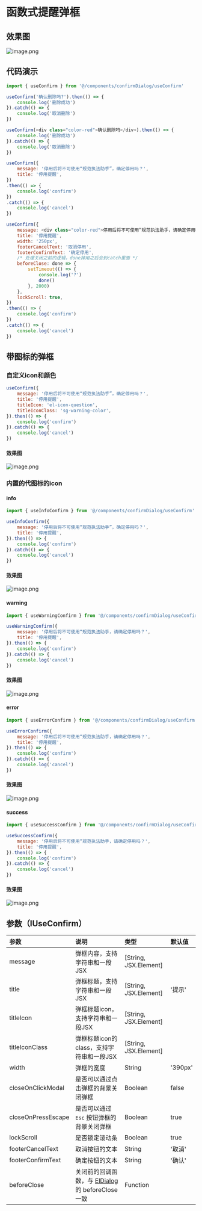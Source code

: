 # 函数式提醒弹框

## 效果图
![image.png](http://cdn.qiniu.barebear.cn/9b0f935d-d925-4e6b-8c4d-b8407ee5d10f/6e31d48ed98d421b3c740430f.png)

## 代码演示
```javascript
import { useConfirm } from '@/components/confirmDialog/useConfirm'

useConfirm('确认删除吗?').then(() => {
    console.log('删除成功')
}).catch(() => {
    console.log('取消删除')
})

useConfirm(<div class="color-red">确认删除吗</div>).then(() => {
    console.log('删除成功')
}).catch(() => {
    console.log('取消删除')
})

useConfirm({
    message: '停用后将不可使用“规范执法助手”，确定停用吗？',
    title: '停用提醒',
})
.then(() => {
    console.log('confirm')
})
.catch(() => {
    console.log('cancel')
})

useConfirm({
    message: <div class="color-red">停用后将不可使用“规范执法助手，请确定停用吗？</div>,
    title: '停用提醒',
    width: '250px',
    footerCancelText: '取消停用',
    footerConfirmText: '确定停用',
    /* 处理关闭之前的逻辑，done掉用之后会到catch里面 */
    beforeClose: done => {
        setTimeout(() => {
            console.log('?')
            done()
        }, 2000)
    },
    lockScroll: true,
})
.then(() => {
    console.log('confirm')
})
.catch(() => {
    console.log('cancel')
})
```

## 带图标的弹框

### 自定义icon和颜色
```javascript
useConfirm({
    message: '停用后将不可使用“规范执法助手”，确定停用吗？',
    title: '停用提醒',
    titleIcon: 'el-icon-question',
    titleIconClass: 'sg-warning-color',
}).then(() => {
    console.log('confirm')
}).catch(() => {
    console.log('cancel')
})
```
#### 效果图
![image.png](http://cdn.qiniu.barebear.cn/ccccd8d2-2088-4829-867c-e20a94db9b11/6e31d48ed98d421b3c740430c.png)


### 内置的代图标的icon

#### info
```javascript
import { useInfoConfirm } from '@/components/confirmDialog/useConfirm'

useInfoConfirm({
    message: '停用后将不可使用“规范执法助手”，确定停用吗？',
    title: '停用提醒',
}).then(() => {
    console.log('confirm')
}).catch(() => {
    console.log('cancel')
})
```

#### 效果图
![image.png](http://cdn.qiniu.barebear.cn/56f24624-f45b-46be-95fb-764e6bff13c9/6e31d48ed98d421b3c740430d.png)


#### warning
```javascript
import { useWarningConfirm } from '@/components/confirmDialog/useConfirm'

useWarningConfirm({
    message: '停用后将不可使用“规范执法助手，请确定停用吗？',
    title: '停用提醒',
}).then(() => {
    console.log('confirm')
}).catch(() => {
    console.log('cancel')
})
```

#### 效果图
![image.png](http://cdn.qiniu.barebear.cn/411b1f68-cb78-40f8-a6a3-bfcbc04aec73/6e31d48ed98d421b3c740430e.png)


#### error
```javascript
import { useErrorConfirm } from '@/components/confirmDialog/useConfirm'

useErrorConfirm({
    message: '停用后将不可使用“规范执法助手，请确定停用吗？',
    title: '停用提醒',
}).then(() => {
    console.log('confirm')
}).catch(() => {
    console.log('cancel')
})
```

#### 效果图
![image.png](http://cdn.qiniu.barebear.cn/67754c1b-7d0b-4a57-90f1-54716781f16e/6e31d48ed98d421b3c7404310.png)


#### success
```javascript
import { useSuccessConfirm } from '@/components/confirmDialog/useConfirm'

useSuccessConfirm({
    message: '停用后将不可使用“规范执法助手，请确定停用吗？',
    title: '停用提醒',
}).then(() => {
    console.log('confirm')
}).catch(() => {
    console.log('cancel')
})
```

#### 效果图
![image.png](http://cdn.qiniu.barebear.cn/0f50c568-3f05-492d-934a-f79d03b1c359/6e31d48ed98d421b3c7404311.png)

## 参数（IUseConfirm）
| 参数                 | 说明                                                                                        | 类型                    | 默认值     |
|:-------------------|:------------------------------------------------------------------------------------------|:----------------------|:--------|
| message            | 弹框内容，支持字符串和一段JSX                                                                          | [String, JSX.Element] |         |
| title              | 弹框标题，支持字符串和一段JSX                                                                          | [String, JSX.Element] | '提示'    |
| titleIcon          | 弹框标题icon，支持字符串和一段JSX                                                                      | [String, JSX.Element] |         |
| titleIconClass     | 弹框标题icon的class，支持字符串和一段JSX                                                                | [String, JSX.Element] |         |
| width              | 弹框的宽度                                                                                     | String                | '390px' |
| closeOnClickModal  | 是否可以通过点击弹框的背景关闭弹框                                                                         | Boolean               | false   |
| closeOnPressEscape | 是否可以通过 `Esc` 按钮弹框的背景关闭弹框                                                                  | Boolean               | true    |
| lockScroll         | 是否锁定滚动条                                                                                   | Boolean               | true    |
| footerCancelText   | 取消按钮的文本                                                                                   | String                | '取消'    |
| footerConfirmText  | 确定按钮的文本                                                                                   | String                | '确认'    |
| beforeClose        | 关闭前的回调函数，与 [ElDialog](https://element.eleme.cn/#/zh-CN/component/dialog) 的 beforeClose 一致 | Function              |         |


